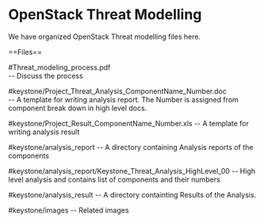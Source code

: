 OpenStack Threat Modelling
==========================

We have organized OpenStack Threat modelling files here.

==Files== 

#Threat_modeling_process.pdf    
      -- Discuss the process

#keystone/Project_Threat_Analysis_ComponentName_Number.doc  
      -- A template for writing analysis report. The Number 
         is assigned from component break down in high level
         docs.

#keystone/Project_Result_ComponentName_Number.xls 
     -- A template for writing analysis result

#keystone/analysis_report
     -- A directory containing Analysis reports of the 
        components

#keystone/analysis_report/Keystone_Threat_Analysis_HighLevel_00
     -- High level analysis and contains list of components and 
        their numbers       

#keystone/analysis_result
     -- A directory containting Results of the Analysis.

#keystone/images
     -- Related images   
 
